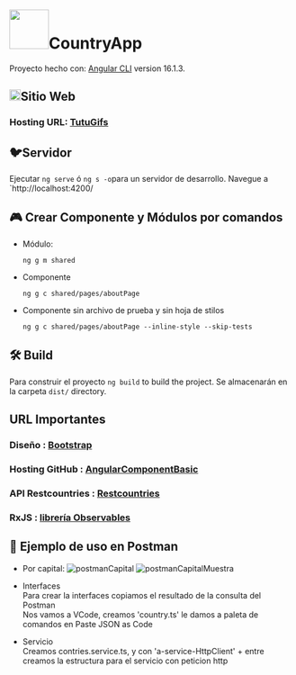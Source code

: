 # <img src="https://img.icons8.com/?size=512&id=oa4PbudmGzeQ&format=png" width="70">CountryApp
Proyecto hecho con: [Angular CLI](https://github.com/angular/angular-cli) version 16.1.3.

 ##  <img src="https://github.com/CinTutuDev/CountryApp/assets/71487857/a2decbc6-4a0c-4968-9a90-e147198ad735" width="20">Sitio Web
### Hosting URL:  [TutuGifs](https://tutu-gifs.netlify.app/) 

##  🐦Servidor

Ejecutar `ng serve` ó `ng s -o`para un servidor de desarrollo. Navegue a `http://localhost:4200/


##  🎮 Crear Componente y Módulos por comandos

* Módulo:
  ```
  ng g m shared
  ```
* Componente
  ```
  ng g c shared/pages/aboutPage
  ```
* Componente sin archivo de prueba y sin hoja de stilos
  ```
  ng g c shared/pages/aboutPage --inline-style --skip-tests
  ```
    

## 🛠 Build

Para construir el proyecto `ng build` to build the project. Se almacenarán en la carpeta  `dist/` directory.

##  URL Importantes
### Diseño  :  [Bootstrap](https://getbootstrap.com/) 
### Hosting GitHub   : [AngularComponentBasic](https://cintutudev.github.io/AngularComponentBasic) 
### API Restcountries   : [Restcountries](https://restcountries.com/) 
### RxJS : [librería Observables](https://rxjs.dev/)

## 👀 Ejemplo de uso en Postman
* Por capital:
![postmanCapital](https://github.com/CinTutuDev/CountryApp/assets/71487857/490ca5f0-9234-4dbe-9353-1a2641ed967e)
![postmanCapitalMuestra](https://github.com/CinTutuDev/CountryApp/assets/71487857/72cf07e4-a093-426b-8278-5e7d3892436e)

* Interfaces<br>
  Para crear la interfaces copiamos el resultado de la consulta del Postman <br>
  Nos vamos a VCode, creamos 'country.ts' le damos a paleta de comandos en Paste JSON as Code<br>
* Servicio<br>
  Creamos contries.service.ts, y con 'a-service-HttpClient' + entre creamos la estructura para el servicio con peticion http







